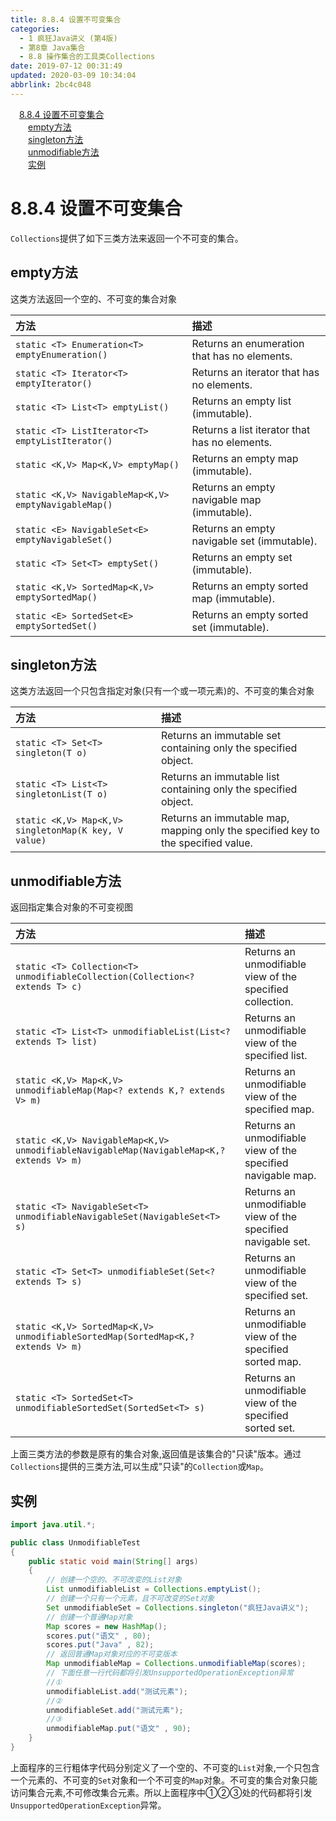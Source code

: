 ```yaml
---
title: 8.8.4 设置不可变集合
categories: 
  - 1 疯狂Java讲义 (第4版)
  - 第8章 Java集合
  - 8.8 操作集合的工具类Collections
date: 2019-07-12 00:31:49
updated: 2020-03-09 10:34:04
abbrlink: 2bc4c048
---
```

<div id='my_toc'><a href="/JavaReadingNotes/2bc4c048/#8-8-4-设置不可变集合" class="header_1">8.8.4 设置不可变集合</a>&nbsp;<br><a href="/JavaReadingNotes/2bc4c048/#empty方法" class="header_2">empty方法</a>&nbsp;<br><a href="/JavaReadingNotes/2bc4c048/#singleton方法" class="header_2">singleton方法</a>&nbsp;<br><a href="/JavaReadingNotes/2bc4c048/#unmodifiable方法" class="header_2">unmodifiable方法</a>&nbsp;<br><a href="/JavaReadingNotes/2bc4c048/#实例" class="header_2">实例</a>&nbsp;<br></div>
<style>.header_1{margin-left: 1em;}.header_2{margin-left: 2em;}.header_3{margin-left: 3em;}.header_4{margin-left: 4em;}.header_5{margin-left: 5em;}.header_6{margin-left: 6em;}</style>
<!--more-->
<script>if (navigator.platform.search('arm')==-1){document.getElementById('my_toc').style.display = 'none';}var e,p = document.getElementsByTagName('p');while (p.length>0) {e = p[0];e.parentElement.removeChild(e);}</script>

<!--end-->
# 8.8.4 设置不可变集合 #
`Collections`提供了如下三类方法来返回一个不可变的集合。
## empty方法
这类方法返回一个空的、不可变的集合对象

|方法|描述|
|:--|:--|
|`static <T> Enumeration<T> emptyEnumeration()`|Returns an enumeration that has no elements.|
|`static <T> Iterator<T> emptyIterator()`|Returns an iterator that has no elements.|
|`static <T> List<T> emptyList()`|Returns an empty list (immutable).|
|`static <T> ListIterator<T> emptyListIterator()`|Returns a list iterator that has no elements.|
|`static <K,​V> Map<K,​V> emptyMap()`|Returns an empty map (immutable).|
|`static <K,​V> NavigableMap<K,​V> emptyNavigableMap()`|Returns an empty navigable map (immutable).|
|`static <E> NavigableSet<E> emptyNavigableSet()`|Returns an empty navigable set (immutable).|
|`static <T> Set<T> emptySet()`|Returns an empty set (immutable).|
|`static <K,​V> SortedMap<K,​V> emptySortedMap()`|Returns an empty sorted map (immutable).|
|`static <E> SortedSet<E> emptySortedSet()`|Returns an empty sorted set (immutable).|

## singleton方法
这类方法返回一个只包含指定对象(只有一个或一项元素)的、不可变的集合对象

|方法|描述|
|:--|:--|
|`static <T> Set<T> singleton(T o)`|Returns an immutable set containing only the specified object.|
|`static <T> List<T> singletonList(T o)`|Returns an immutable list containing only the specified object.|
|`static <K,​V> Map<K,​V> singletonMap(K key, V value)`|Returns an immutable map, mapping only the specified key to the specified value.|

## unmodifiable方法
返回指定集合对象的不可变视图

|方法|描述|
|:--|:--|
|`static <T> Collection<T> unmodifiableCollection(Collection<? extends T> c)`|Returns an unmodifiable view of the specified collection.|
|`static <T> List<T> unmodifiableList(List<? extends T> list)`|Returns an unmodifiable view of the specified list.|
|`static <K,​V> Map<K,​V> unmodifiableMap(Map<? extends K,​? extends V> m)`|Returns an unmodifiable view of the specified map.|
|`static <K,​V> NavigableMap<K,​V> unmodifiableNavigableMap(NavigableMap<K,​? extends V> m)`|Returns an unmodifiable view of the specified navigable map.|
|`static <T> NavigableSet<T> unmodifiableNavigableSet(NavigableSet<T> s)`|Returns an unmodifiable view of the specified navigable set.|
|`static <T> Set<T> unmodifiableSet(Set<? extends T> s)`|Returns an unmodifiable view of the specified set.|
|`static <K,​V> SortedMap<K,​V> unmodifiableSortedMap(SortedMap<K,​? extends V> m)`|Returns an unmodifiable view of the specified sorted map.|
|`static <T> SortedSet<T> unmodifiableSortedSet(SortedSet<T> s)`|Returns an unmodifiable view of the specified sorted set.|

上面三类方法的参数是原有的集合对象,返回值是该集合的"只读"版本。通过`Collections`提供的三类方法,可以生成"只读"的`Collection`或`Map`。
## 实例
```java
import java.util.*;

public class UnmodifiableTest
{
    public static void main(String[] args)
    {
        // 创建一个空的、不可改变的List对象
        List unmodifiableList = Collections.emptyList();
        // 创建一个只有一个元素，且不可改变的Set对象
        Set unmodifiableSet = Collections.singleton("疯狂Java讲义");
        // 创建一个普通Map对象
        Map scores = new HashMap();
        scores.put("语文" , 80);
        scores.put("Java" , 82);
        // 返回普通Map对象对应的不可变版本
        Map unmodifiableMap = Collections.unmodifiableMap(scores);
        // 下面任意一行代码都将引发UnsupportedOperationException异常
        //①
        unmodifiableList.add("测试元素");
        //②
        unmodifiableSet.add("测试元素");
        //③
        unmodifiableMap.put("语文" , 90);
    }
}
```
上面程序的三行粗体字代码分别定义了一个空的、不可变的`List`对象,一个只包含一个元素的、不可变的`Set`对象和一个不可变的`Map`对象。不可变的集合对象只能访问集合元素,不可修改集合元素。所以上面程序中①②③处的代码都将引发`UnsupportedOperationException`异常。
